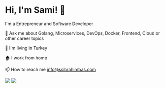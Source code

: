 
# Hi, I'm Sami! 👋

I'm a Entrepreneur and Software Developer

💬 Ask me about Golang, Microservices, DevOps, Docker, Frontend, Cloud or other career topics

📌 I'm living in Turkey

🏠 I work from home

📫 How to reach me info@ssibrahimbas.com

<picture>
  <source
    srcset="https://github-readme-stats.vercel.app/api?username=ssibrahimbas&show_icons=true&theme=dark&hide_border=true&border_radius=10"
    media="(prefers-color-scheme: dark)"
  />
  <source
    srcset="https://github-readme-stats.vercel.app/api?username=ssibrahimbas&show_icons=true&hide_border=true&border_radius=10"
    media="(prefers-color-scheme: light), (prefers-color-scheme: no-preference)"
  />
  <img src="https://github-readme-stats.vercel.app/api?username=ssibrahimbas&show_icons=true&hide_border=true&border_radius=10" />
</picture>

<picture>
  <source
    srcset="https://github-readme-streak-stats.herokuapp.com?user=ssibrahimbas&theme=dark&hide_border=true&border_radius=10&mode=weekly"
    media="(prefers-color-scheme: dark)"
  />
  <source
    srcset="https://github-readme-streak-stats.herokuapp.com?user=ssibrahimbas&hide_border=true&border_radius=10&mode=weekly"
    media="(prefers-color-scheme: light), (prefers-color-scheme: no-preference)"
  />
  <img src="https://github-readme-streak-stats.herokuapp.com?user=ssibrahimbas&hide_border=true&border_radius=10&mode=weekly" />
</picture>

